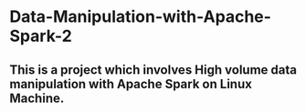 # Data-Manipulation-with-Apache-Spark-2
## This is a project which involves High volume data manipulation with Apache Spark on Linux Machine.
